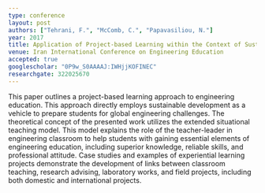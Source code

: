 ```yaml
---
type: conference
layout: post
authors: ["Tehrani, F.", "McComb, C.", "Papavasiliou, N."]
year: 2017
title: Application of Project-based Learning within the Context of Sustainable Development in Education of International Engineer Citizens
venue: Iran International Conference on Engineering Education
accepted: true
googlescholar: "0P9w_S0AAAAJ:IWHjjKOFINEC"
researchgate: 322025670
---
```

This paper outlines a project-based learning approach to engineering education. This approach directly employs sustainable development as a vehicle to prepare students for global engineering challenges. The theoretical concept of the presented work utilizes the extended situational teaching model. This model explains the role of the teacher-leader in engineering classroom to help students with gaining essential elements of engineering education, including superior knowledge, reliable skills, and professional attitude. Case studies and examples of experiential learning projects demonstrate the development of links between classroom teaching, research advising, laboratory works, and field projects, including both domestic and international projects.
